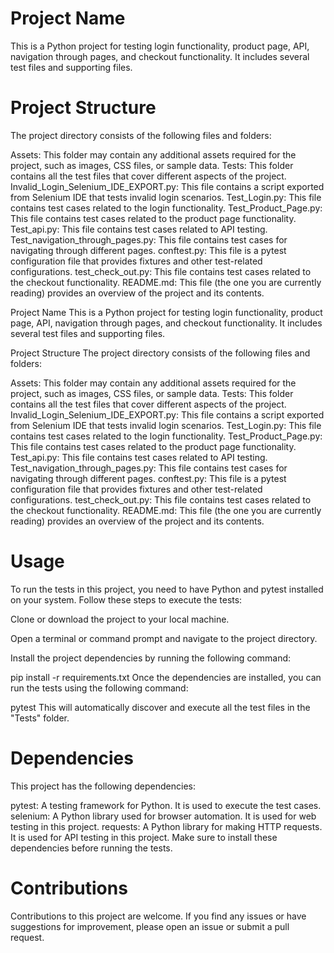 # Project Name
This is a Python project for testing login functionality, product page, API, navigation through pages, and checkout functionality. It includes several test files and supporting files.

# Project Structure
The project directory consists of the following files and folders:

Assets: This folder may contain any additional assets required for the project, such as images, CSS files, or sample data.
Tests: This folder contains all the test files that cover different aspects of the project.
Invalid_Login_Selenium_IDE_EXPORT.py: This file contains a script exported from Selenium IDE that tests invalid login scenarios.
Test_Login.py: This file contains test cases related to the login functionality.
Test_Product_Page.py: This file contains test cases related to the product page functionality.
Test_api.py: This file contains test cases related to API testing.
Test_navigation_through_pages.py: This file contains test cases for navigating through different pages.
conftest.py: This file is a pytest configuration file that provides fixtures and other test-related configurations.
test_check_out.py: This file contains test cases related to the checkout functionality.
README.md: This file (the one you are currently reading) provides an overview of the project and its contents.

Project Name
This is a Python project for testing login functionality, product page, API, navigation through pages, and checkout functionality. It includes several test files and supporting files.

Project Structure
The project directory consists of the following files and folders:

Assets: This folder may contain any additional assets required for the project, such as images, CSS files, or sample data.
Tests: This folder contains all the test files that cover different aspects of the project.
Invalid_Login_Selenium_IDE_EXPORT.py: This file contains a script exported from Selenium IDE that tests invalid login scenarios.
Test_Login.py: This file contains test cases related to the login functionality.
Test_Product_Page.py: This file contains test cases related to the product page functionality.
Test_api.py: This file contains test cases related to API testing.
Test_navigation_through_pages.py: This file contains test cases for navigating through different pages.
conftest.py: This file is a pytest configuration file that provides fixtures and other test-related configurations.
test_check_out.py: This file contains test cases related to the checkout functionality.
README.md: This file (the one you are currently reading) provides an overview of the project and its contents.
# Usage
To run the tests in this project, you need to have Python and pytest installed on your system. Follow these steps to execute the tests:

Clone or download the project to your local machine.

Open a terminal or command prompt and navigate to the project directory.

Install the project dependencies by running the following command:

pip install -r requirements.txt
Once the dependencies are installed, you can run the tests using the following command:

pytest
This will automatically discover and execute all the test files in the "Tests" folder.

# Dependencies
This project has the following dependencies:

pytest: A testing framework for Python. It is used to execute the test cases.
selenium: A Python library used for browser automation. It is used for web testing in this project.
requests: A Python library for making HTTP requests. It is used for API testing in this project.
Make sure to install these dependencies before running the tests.

# Contributions
Contributions to this project are welcome. If you find any issues or have suggestions for improvement, please open an issue or submit a pull request.
